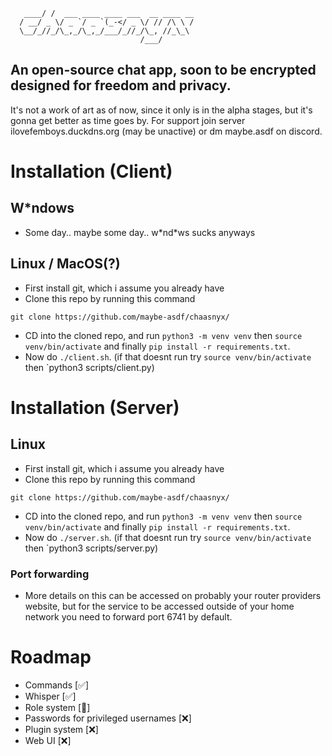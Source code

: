 ```        __                               
   ____/ /  ___ ____ ____ ___  __ ____ __
  / __/ _ \/ _ `/ _ `(_-</ _ \/ // /\ \ /
  \__/_//_/\_,_/\_,_/___/_//_/\_, //_\_\ 
                             /___/
```
## An open-source chat app, soon to be encrypted designed for freedom and privacy.
It's not a work of art as of now, since it only is in the alpha stages, but it's gonna
get better as time goes by. For support join server ilovefemboys.duckdns.org (may be unactive)
or dm maybe.asdf on discord. 

# Installation (Client)
## W\*ndows
- Some day.. maybe some day.. w\*nd\*ws sucks anyways
## Linux / MacOS(?)
- First install git, which i assume you already have
- Clone this repo by running this command
```
git clone https://github.com/maybe-asdf/chaasnyx/
```
- CD into the cloned repo, and run `python3 -m venv venv` then `source venv/bin/activate` and finally `pip install -r requirements.txt`.
- Now do `./client.sh`. (if that doesnt run try `source venv/bin/activate` then `python3 scripts/client.py)
# Installation (Server)
## Linux 
- First install git, which i assume you already have
- Clone this repo by running this command
```
git clone https://github.com/maybe-asdf/chaasnyx/
```
- CD into the cloned repo, and run `python3 -m venv venv` then `source venv/bin/activate` and finally `pip install -r requirements.txt`.
- Now do `./server.sh`. (if that doesnt run try `source venv/bin/activate` then `python3 scripts/server.py)
### Port forwarding
- More details on this can be accessed on probably your router providers website, but for the service to be accessed outside of your home network you need to forward port 6741 by default.
# Roadmap
- Commands [✅]
- Whisper [✅]
- Role system [🔨]
- Passwords for privileged usernames [❌]
- Plugin system [❌]
- Web UI [❌]


